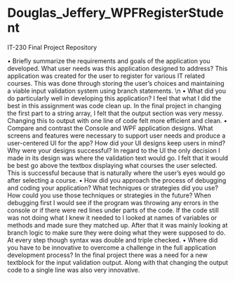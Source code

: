 # Douglas_Jeffery_WPFRegisterStudent
IT-230 Final Project Repository

•	Briefly summarize the requirements and goals of the application you developed. What user needs was this application designed to address?
This application was created for the user to register for various IT related courses. This was done through storing the user’s choices and maintaining a viable input validation system using branch statements. 
\n •	What did you do particularly well in developing this application?
I feel that what I did the best in this assignment was code clean up. In the final project in changing the first part to a string array, I felt that the output section was very messy. Changing this to output with one line of code felt more efficient and clean. 
•	Compare and contrast the Console and WPF application designs. What screens and features were necessary to support user needs and produce a user-centered UI for the app? How did your UI designs keep users in mind? Why were your designs successful?
In regard to the UI the only decision I made in its design was where the validation text would go. I felt that it would be best go above the textbox displaying what courses the user selected. This is successful because that is naturally where the user’s eyes would go after selecting a course. 
•	How did you approach the process of debugging and coding your application? What techniques or strategies did you use? How could you use those techniques or strategies in the future?
When debugging first I would see if the program was throwing any errors in the console or if there were red lines under parts of the code. If the code still was not doing what I knew it needed to I looked at names of variables or methods and made sure they matched up. After that it was mainly looking at branch logic to make sure they were doing what they were supposed to do. At every step though syntax was double and triple checked. 
•	Where did you have to be innovative to overcome a challenge in the full application development process?
In the final project there was a need for a new textblock for the input validation output. Along with that changing the output code to a single line was also very innovative. 
